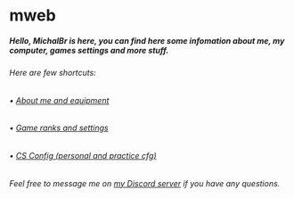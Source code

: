 # mweb
<h5>Hello, MichalBr is here, you can find here some infomation about me, my computer, games settings and more stuff.</h5>

<h6>Here are few shortcuts:</h6>
<h6>• <a href="https://github.com/TheMichalBr/mweb/blob/main/about_me_and_equipment.md">About me and equipment</a></h6>
<h6>• <a href="https://github.com/TheMichalBr/mweb/blob/main/game_settings.md">Game ranks and settings</a></h6>
<h6>• <a href="https://github.com/TheMichalBr/mweb/releases/tag/config_cs">CS Config (personal and practice cfg)</a></h6>

<h6>Feel free to message me on <a href="https://discord.gg/uywSPnmJTA">my Discord server</a> if you have any questions.</h6>
